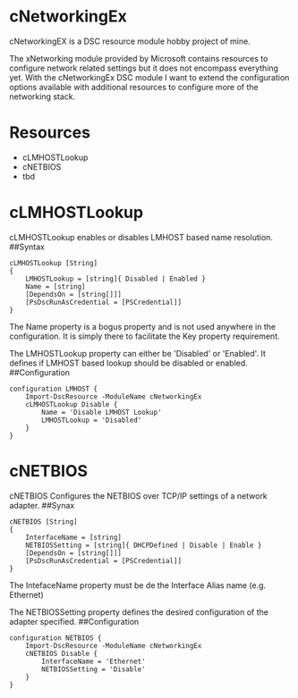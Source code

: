 ﻿cNetworkingEx
=============
cNetworkingEX is a DSC resource module hobby project of mine.

The xNetworking module provided by Microsoft contains resources to configure network related settings but it does not encompass everything yet.
With the cNetworkingEx DSC module I want to extend the configuration options available with additional resources to configure more of the networking stack.

Resources
=========
* cLMHOSTLookup
* cNETBIOS
* tbd

cLMHOSTLookup
=============
cLMHOSTLookup enables or disables LMHOST based name resolution.
##Syntax
```
cLMHOSTLookup [String]
{
    LMHOSTLookup = [string]{ Disabled | Enabled }
    Name = [string]
    [DependsOn = [string[]]]
    [PsDscRunAsCredential = [PSCredential]]
}
```
The Name property is a bogus property and is not used anywhere in the configuration.
It is simply there to facilitate the Key property requirement.

The LMHOSTLookup property can either be 'Disabled' or 'Enabled'.
It defines if LMHOST based lookup should be disabled or enabled.
##Configuration
```
configuration LMHOST {
    Import-DscResource -ModuleName cNetworkingEx
    cLMHOSTLookup Disable {
        Name = 'Disable LMHOST Lookup'
        LMHOSTLookup = 'Disabled'
    }
}
```

cNETBIOS
========
cNETBIOS Configures the NETBIOS over TCP/IP settings of a network adapter.
##Synax
```
cNETBIOS [String]
{
    InterfaceName = [string]
    NETBIOSSetting = [string]{ DHCPDefined | Disable | Enable }
    [DependsOn = [string[]]]
    [PsDscRunAsCredential = [PSCredential]]
}
```
The IntefaceName property must be de the Interface Alias name (e.g. Ethernet)

The NETBIOSSetting property defines the desired configuration of the adapter specified.
##Configuration
```
configuration NETBIOS {
    Import-DscResource -ModuleName cNetworkingEx
    cNETBIOS Disable {
        InterfaceName = 'Ethernet'
        NETBIOSSetting = 'Disable'
    }
}
```